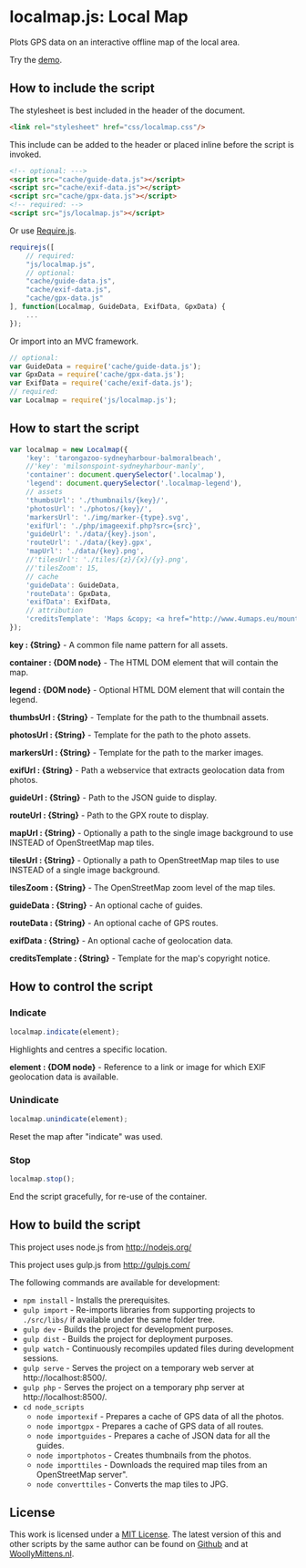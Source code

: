 # localmap.js: Local Map

Plots GPS data on an interactive offline map of the local area.

Try the <a href="http://www.woollymittens.nl/default.php?url=useful-localmap">demo</a>.

## How to include the script

The stylesheet is best included in the header of the document.

```html
<link rel="stylesheet" href="css/localmap.css"/>
```

This include can be added to the header or placed inline before the script is invoked.

```html
<!-- optional: --->
<script src="cache/guide-data.js"></script>
<script src="cache/exif-data.js"></script>
<script src="cache/gpx-data.js"></script>
<!-- required: -->
<script src="js/localmap.js"></script>
```

Or use [Require.js](https://requirejs.org/).

```js
requirejs([
	// required:
	"js/localmap.js",
	// optional:
	"cache/guide-data.js",
	"cache/exif-data.js",
	"cache/gpx-data.js"
], function(Localmap, GuideData, ExifData, GpxData) {
	...
});
```

Or import into an MVC framework.

```js
// optional:
var GuideData = require('cache/guide-data.js');
var GpxData = require('cache/gpx-data.js');
var ExifData = require('cache/exif-data.js');
// required:
var Localmap = require('js/localmap.js');
```

## How to start the script

```javascript
var localmap = new Localmap({
	'key': 'tarongazoo-sydneyharbour-balmoralbeach',
	//'key': 'milsonspoint-sydneyharbour-manly',
	'container': document.querySelector('.localmap'),
	'legend': document.querySelector('.localmap-legend'),
	// assets
	'thumbsUrl': './thumbnails/{key}/',
	'photosUrl': './photos/{key}/',
	'markersUrl': './img/marker-{type}.svg',
	'exifUrl': './php/imageexif.php?src={src}',
	'guideUrl': './data/{key}.json',
	'routeUrl': './data/{key}.gpx',
	'mapUrl': './data/{key}.png',
	//'tilesUrl': './tiles/{z}/{x}/{y}.png',
	//'tilesZoom': 15,
	// cache
	'guideData': GuideData,
	'routeData': GpxData,
	'exifData': ExifData,
	// attribution
	'creditsTemplate': 'Maps &copy; <a href="http://www.4umaps.eu/mountain-bike-hiking-bicycle-outdoor-topographic-map.htm" target="_blank">4UMaps</a>, Data &copy; <a href="http://www.openstreetmap.org/copyright" target="_blank">OpenStreetMap</a> and contributors, CC BY-SA'
});
```

**key : {String}** - A common file name pattern for all assets.

**container : {DOM node}** - The HTML DOM element that will contain the map.

**legend : {DOM node}** - Optional HTML DOM element that will contain the legend.

**thumbsUrl : {String}** - Template for the path to the thumbnail assets.

**photosUrl : {String}** - Template for the path to the photo assets.

**markersUrl : {String}** - Template for the path to the marker images.

**exifUrl : {String}** - Path a webservice that extracts geolocation data from photos.

**guideUrl : {String}** - Path to the JSON guide to display.

**routeUrl : {String}** - Path to the GPX route to display.

**mapUrl : {String}** - Optionally a path to the single image background to use INSTEAD of OpenStreetMap map tiles.

**tilesUrl : {String}** - Optionally a path to OpenStreetMap map tiles to use INSTEAD of a single image background.

**tilesZoom : {String}** - The OpenStreetMap zoom level of the map tiles.

**guideData : {String}** - An optional cache of guides.

**routeData : {String}** - An optional cache of GPS routes.

**exifData : {String}** - An optional cache of geolocation data.

**creditsTemplate : {String}** - Template for the map's copyright notice.

## How to control the script

### Indicate

```javascript
localmap.indicate(element);
```

Highlights and centres a specific location.

**element : {DOM node}** - Reference to a link or image for which EXIF geolocation data is available.

### Unindicate

```javascript
localmap.unindicate(element);
```

Reset the map after "indicate" was used.

### Stop

```javascript
localmap.stop();
```

End the script gracefully, for re-use of the container.

## How to build the script

This project uses node.js from http://nodejs.org/

This project uses gulp.js from http://gulpjs.com/

The following commands are available for development:
+ `npm install` - Installs the prerequisites.
+ `gulp import` - Re-imports libraries from supporting projects to `./src/libs/` if available under the same folder tree.
+ `gulp dev` - Builds the project for development purposes.
+ `gulp dist` - Builds the project for deployment purposes.
+ `gulp watch` - Continuously recompiles updated files during development sessions.
+ `gulp serve` - Serves the project on a temporary web server at http://localhost:8500/.
+ `gulp php` - Serves the project on a temporary php server at http://localhost:8500/.
+ `cd node_scripts`
	+ `node importexif` - Prepares a cache of GPS data of all the photos.
	+ `node importgpx` - Prepares a cache of GPS data of all routes.
	+ `node importguides` - Prepares a cache of JSON data for all the guides.
	+ `node importphotos` - Creates thumbnails from the photos.
	+ `node importtiles` - Downloads the required map tiles from an OpenStreetMap server".
	+ `node converttiles` - Converts the map tiles to JPG.

## License

This work is licensed under a [MIT License](https://opensource.org/licenses/MIT). The latest version of this and other scripts by the same author can be found on [Github](https://github.com/WoollyMittens) and at [WoollyMittens.nl](https://www.woollymittens.nl/).
